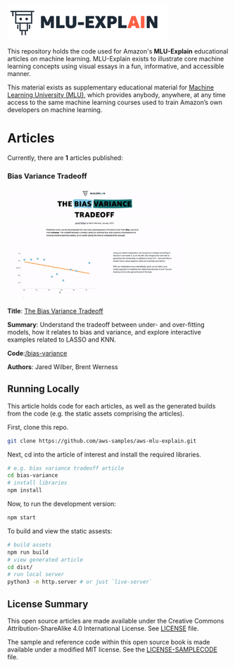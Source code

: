![MLU-Explain Logo & Title](./assets/readme_header.png)

This repository holds the code used for Amazon's **MLU-Explain** educational articles on machine learning.  MLU-Explain exists to illustrate core machine learning concepts using visual essays in a fun, informative, and accessible manner.

This material exists as supplementary educational material for [Machine Learning University (MLU)](https://aws.amazon.com/machine-learning/mlu/), which provides anybody, anywhere, at any time access to the same machine learning courses used to train Amazon’s own developers on machine learning.


# Articles

Currently, there are **1** articles published:

### Bias Variance Tradeoff
<img src="./assets/mlu-explain_biasvariance.gif" alt="Bias Variance Tradeoff Article Image" width="400"/>

**Title**: [The Bias Variance Tradeoff](https://mlu-explain.github.io/bias-variance/)

**Summary**: Understand the tradeoff between under- and over-fitting models, how it relates to bias and variance, and explore interactive examples related to LASSO and KNN.

**Code**:[/bias-variance](bias-variance)

**Authors**: Jared Wilber, Brent Werness



## Running Locally

This article holds code for each articles, as well as the generated builds from the code (e.g. the static assets comprising the articles).

First, clone this repo.

```bash
git clone https://github.com/aws-samples/aws-mlu-explain.git
```

Next, cd into the article of interest and install the required libraries.

```bash
# e.g. bias variance tradeoff article
cd bias-variance
# install libraries
npm install
```

Now, to run the development version:
```bash
npm start
```

To build and view the static assests:
```bash
# build assets
npm run build
# view generated article
cd dist/
# run local server
python3 -m http.server # or just `live-server`
```


## License Summary

This open source articles are made available under the Creative Commons Attribution-ShareAlike 4.0 International License. See [LICENSE](LICENSE) file.

The sample and reference code within this open source book is made available under a modified MIT license. See the [LICENSE-SAMPLECODE](LICENSE-SAMPLECODE) file.

